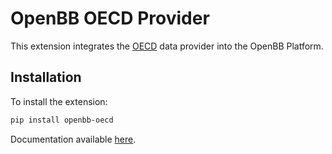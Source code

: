 # OpenBB OECD Provider

This extension integrates the [OECD](https://stats.oecd.org) data provider into the OpenBB Platform.

## Installation

To install the extension:

```bash
pip install openbb-oecd
```

Documentation available [here](https://docs.openbb.co/platform/developer_guide/contributing).
